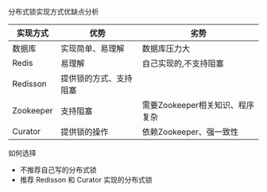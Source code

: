 分布式锁实现方式优缺点分析


| 实现方式  | 优势                   | 劣势                            |
| --------- | ---------------------- | ------------------------------- |
| 数据库    | 实现简单、易理解       | 数据库压力大                    |
| Redis     | 易理解                 | 自己实现的,不支持阻塞           |
| Redisson  | 提供锁的方式、支持阻塞 |                                 |
| Zookeeper | 支持阻塞               | 需要Zookeeper相关知识、程序复杂 |
| Curator   | 提供锁的操作           | 依赖Zookeeper、强一致性         |

如何选择

- 不推荐自己写的分布式锁
- 推荐 Redisson 和 Curator 实现的分布式锁


